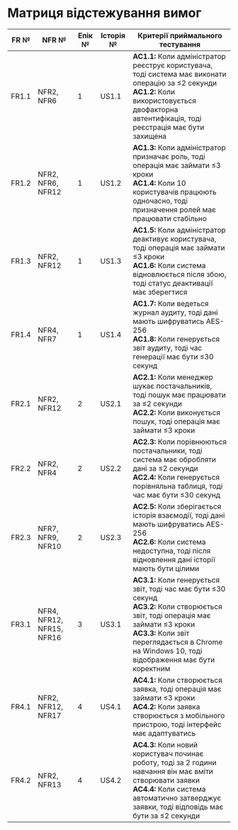# Матриця відстежування вимог

| FR № | NFR № | Епік № | Історія № | Критерії приймального тестування |
|------|-------|--------|-----------|----------------------------------|
| FR1.1 | NFR2, NFR6 | 1 | US1.1 | **AC1.1:** Коли адміністратор реєструє користувача, тоді система має виконати операцію за ≤2 секунди<br>**AC1.2:** Коли використовується двофакторна автентифікація, тоді реєстрація має бути захищена |
| FR1.2 | NFR2, NFR6, NFR12 | 1 | US1.2 | **AC1.3:** Коли адміністратор призначає роль, тоді операція має займати ≤3 кроки<br>**AC1.4:** Коли 10 користувачів працюють одночасно, тоді призначення ролей має працювати стабільно |
| FR1.3 | NFR2, NFR12 | 1 | US1.3 | **AC1.5:** Коли адміністратор деактивує користувача, тоді операція має займати ≤3 кроки<br>**AC1.6:** Коли система відновлюється після збою, тоді статус деактивації має зберегтися |
| FR1.4 | NFR4, NFR7 | 1 | US1.4 | **AC1.7:** Коли ведеться журнал аудиту, тоді дані мають шифруватись AES-256<br>**AC1.8:** Коли генерується звіт аудиту, тоді час генерації має бути ≤30 секунд |
| FR2.1 | NFR2, NFR12 | 2 | US2.1 | **AC2.1:** Коли менеджер шукає постачальників, тоді пошук має працювати за ≤2 секунди<br>**AC2.2:** Коли виконується пошук, тоді операція має займати ≤3 кроки |
| FR2.2 | NFR2, NFR4 | 2 | US2.2 | **AC2.3:** Коли порівнюються постачальники, тоді система має обробляти дані за ≤2 секунди<br>**AC2.4:** Коли генерується порівняльна таблиця, тоді час має бути ≤30 секунд |
| FR2.3 | NFR7, NFR9, NFR10 | 2 | US2.3 | **AC2.5:** Коли зберігається історія взаємодії, тоді дані мають шифруватись AES-256<br>**AC2.6:** Коли система недоступна, тоді після відновлення дані історії мають бути цілими |
| FR3.1 | NFR4, NFR12, NFR15, NFR16 | 3 | US3.1 | **AC3.1:** Коли генерується звіт, тоді час має бути ≤30 секунд<br>**AC3.2:** Коли створюється звіт, тоді операція має займати ≤3 кроки<br>**AC3.3:** Коли звіт переглядається в Chrome на Windows 10, тоді відображення має бути коректним |
| FR4.1 | NFR2, NFR12, NFR17 | 4 | US4.1 | **AC4.1:** Коли створюється заявка, тоді операція має займати ≤3 кроки<br>**AC4.2:** Коли заявка створюється з мобільного пристрою, тоді інтерфейс має адаптуватись |
| FR4.2 | NFR2, NFR13 | 4 | US4.2 | **AC4.3:** Коли новий користувач починає роботу, тоді за 2 години навчання він має вміти створювати заявки<br>**AC4.4:** Коли система автоматично затверджує заявки, тоді відповідь має бути за ≤2 секунди |
